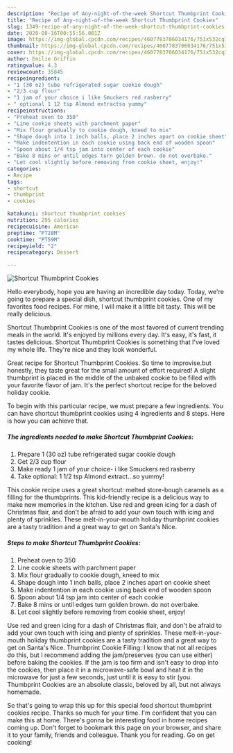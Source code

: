 ```yaml
---
description: "Recipe of Any-night-of-the-week Shortcut Thumbprint Cookies"
title: "Recipe of Any-night-of-the-week Shortcut Thumbprint Cookies"
slug: 1349-recipe-of-any-night-of-the-week-shortcut-thumbprint-cookies
date: 2020-08-16T00:55:56.081Z
image: https://img-global.cpcdn.com/recipes/4607783706034176/751x532cq70/shortcut-thumbprint-cookies-recipe-main-photo.jpg
thumbnail: https://img-global.cpcdn.com/recipes/4607783706034176/751x532cq70/shortcut-thumbprint-cookies-recipe-main-photo.jpg
cover: https://img-global.cpcdn.com/recipes/4607783706034176/751x532cq70/shortcut-thumbprint-cookies-recipe-main-photo.jpg
author: Emilie Griffin
ratingvalue: 4.3
reviewcount: 35845
recipeingredient:
- "1 (30 oz) tube refrigerated sugar cookie dough"
- "2/3 cup flour"
- "1 jam of your choice i like Smuckers red rasberry"
- " optional 1 12 tsp Almond extractso yummy"
recipeinstructions:
- "Preheat oven to 350"
- "Line cookie sheets with parchment paper"
- "Mix flour gradually to cookie dough, kneed to mix"
- "Shape dough into 1 inch balls, place 2 inches apart on cookie sheet"
- "Make indentention in each cookie using back end of wooden spoon"
- "Spoon about 1/4 tsp jam into center of each cookie"
- "Bake 8 mins or until edges turn golden brown. do not overbake."
- "Let cool slightly before removing from cookie sheet, enjoy!"
categories:
- Recipe
tags:
- shortcut
- thumbprint
- cookies

katakunci: shortcut thumbprint cookies 
nutrition: 295 calories
recipecuisine: American
preptime: "PT28M"
cooktime: "PT59M"
recipeyield: "2"
recipecategory: Dessert

---
```



![Shortcut Thumbprint Cookies](https://img-global.cpcdn.com/recipes/4607783706034176/751x532cq70/shortcut-thumbprint-cookies-recipe-main-photo.jpg)

Hello everybody, hope you are having an incredible day today. Today, we're going to prepare a special dish, shortcut thumbprint cookies. One of my favorites food recipes. For mine, I will make it a little bit tasty. This will be really delicious.

Shortcut Thumbprint Cookies is one of the most favored of current trending meals in the world. It's enjoyed by millions every day. It's easy, it's fast, it tastes delicious. Shortcut Thumbprint Cookies is something that I've loved my whole life. They're nice and they look wonderful.

Great recipe for Shortcut Thumbprint Cookies. So time to improvise.but honestly, they taste great for the small amount of effort required! A slight thumbprint is placed in the middle of the unbaked cookie to be filled with your favorite flavor of jam. It&#39;s the perfect shortcut recipe for the beloved holiday cookie.


To begin with this particular recipe, we must prepare a few ingredients. You can have shortcut thumbprint cookies using 4 ingredients and 8 steps. Here is how you can achieve that.

<!--inarticleads1-->

##### The ingredients needed to make Shortcut Thumbprint Cookies:

1. Prepare 1 (30 oz) tube refrigerated sugar cookie dough
1. Get 2/3 cup flour
1. Make ready 1 jam of your choice- i like Smuckers red rasberry
1. Take  optional: 1 1/2 tsp Almond extract...so yummy!


This cookie recipe uses a great shortcut: melted store-bough caramels as a filling for the thumbprints. This kid-friendly recipe is a delicious way to make new memories in the kitchen. Use red and green icing for a dash of Christmas flair, and don&#39;t be afraid to add your own touch with icing and plenty of sprinkles. These melt-in-your-mouth holiday thumbprint cookies are a tasty tradition and a great way to get on Santa&#39;s Nice. 

<!--inarticleads2-->

##### Steps to make Shortcut Thumbprint Cookies:

1. Preheat oven to 350
1. Line cookie sheets with parchment paper
1. Mix flour gradually to cookie dough, kneed to mix
1. Shape dough into 1 inch balls, place 2 inches apart on cookie sheet
1. Make indentention in each cookie using back end of wooden spoon
1. Spoon about 1/4 tsp jam into center of each cookie
1. Bake 8 mins or until edges turn golden brown. do not overbake.
1. Let cool slightly before removing from cookie sheet, enjoy!


Use red and green icing for a dash of Christmas flair, and don&#39;t be afraid to add your own touch with icing and plenty of sprinkles. These melt-in-your-mouth holiday thumbprint cookies are a tasty tradition and a great way to get on Santa&#39;s Nice. Thumbprint Cookie Filling: I know that not all recipes do this, but I recommend adding the jam/preserves (you can use either) before baking the cookies. If the jam is too firm and isn&#39;t easy to drop into the cookies, then place it in a microwave-safe bowl and heat it in the microwave for just a few seconds, just until it is easy to stir (you. Thumbprint Cookies are an absolute classic, beloved by all, but not always homemade. 

So that's going to wrap this up for this special food shortcut thumbprint cookies recipe. Thanks so much for your time. I'm confident that you can make this at home. There's gonna be interesting food in home recipes coming up. Don't forget to bookmark this page on your browser, and share it to your family, friends and colleague. Thank you for reading. Go on get cooking!
